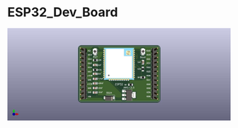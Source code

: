 # ESP32_Dev_Board
<p align="center">
<img src="https://raw.githubusercontent.com/ProZSolutions/ESP32_Dev_Board/main/ESP32_Dev_Board.jpg">
</p>


